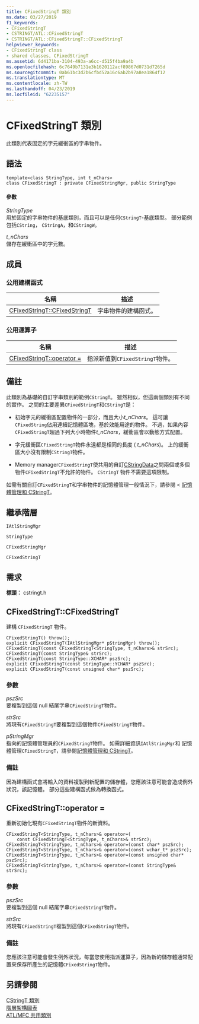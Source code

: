 ```yaml
---
title: CFixedStringT 類別
ms.date: 03/27/2019
f1_keywords:
- CFixedStringT
- CSTRINGT/ATL::CFixedStringT
- CSTRINGT/ATL::CFixedStringT::CFixedStringT
helpviewer_keywords:
- CFixedStringT class
- shared classes, CFixedStringT
ms.assetid: 6d4171ba-3104-493a-a6cc-d515f4ba9a4b
ms.openlocfilehash: 6c7649b7131e3b1620112acf89867d0731d7265d
ms.sourcegitcommit: 0ab61bc3d2b6cfbd52a16c6ab2b97a8ea1864f12
ms.translationtype: MT
ms.contentlocale: zh-TW
ms.lasthandoff: 04/23/2019
ms.locfileid: "62235157"
---
```

# <a name="cfixedstringt-class"></a>CFixedStringT 類別

此類別代表固定的字元緩衝區的字串物件。

## <a name="syntax"></a>語法

```
template<class StringType, int t_nChars>
class CFixedStringT : private CFixedStringMgr, public StringType
```

#### <a name="parameters"></a>參數

*StringType*<br/>
用於固定的字串物件的基底類別，而且可以是任何`CStringT`-基底類型。 部分範例包括`CString`， `CStringA`，和`CStringW`。

*t_nChars*<br/>
儲存在緩衝區中的字元數。

## <a name="members"></a>成員

### <a name="public-constructors"></a>公用建構函式

|名稱|描述|
|----------|-----------------|
|[CFixedStringT::CFixedStringT](#cfixedstringt)|字串物件的建構函式。|

### <a name="public-operators"></a>公用運算子

|名稱|描述|
|----------|-----------------|
|[CFixedStringT::operator =](#operator_eq)|指派新值到`CFixedStringT`物件。|

## <a name="remarks"></a>備註

此類別為基礎的自訂字串類別的範例`CStringT`。 雖然相似，但這兩個類別有不同的實作。 之間的主要差異`CFixedStringT`和`CStringT`是：

- 初始字元的緩衝區配置物件的一部分，而且大小*t_nChars*。 這可讓`CFixedString`佔用連續記憶體區塊，基於效能用途的物件。 不過，如果內容`CFixedStringT`超過下列大小時物件*t_nChars*，緩衝區會以動態方式配置。

- 字元緩衝區`CFixedStringT`物件永遠都是相同的長度 ( *t_nChars*)。 上的緩衝區大小沒有限制`CStringT`物件。

- Memory manager`CFixedStringT`使共用的自訂[CStringData](../../atl-mfc-shared/reference/cstringdata-class.md)之間兩個或多個物件`CFixedStringT`不允許的物件。 `CStringT` 物件不需要這項限制。

如需有關自訂`CFixedStringT`和字串物件的記憶體管理一般情況下，請參閱 <<c2> [ 記憶體管理和 CStringT](../../atl-mfc-shared/memory-management-with-cstringt.md)。

## <a name="inheritance-hierarchy"></a>繼承階層

`IAtlStringMgr`

`StringType`

`CFixedStringMgr`

`CFixedStringT`

## <a name="requirements"></a>需求

**標頭：** cstringt.h

##  <a name="cfixedstringt"></a>  CFixedStringT::CFixedStringT

建構 `CFixedStringT` 物件。

```
CFixedStringT() throw();
explicit CFixedStringT(IAtlStringMgr* pStringMgr) throw();
CFixedStringT(const CFixedStringT<StringType, t_nChars>& strSrc);
CFixedStringT(const StringType& strSrc);
CFixedStringT(const StringType::XCHAR* pszSrc);
explicit CFixedStringT(const StringType::YCHAR* pszSrc);
explicit CFixedStringT(const unsigned char* pszSrc);
```

### <a name="parameters"></a>參數

*pszSrc*<br/>
要複製到這個 null 結尾字串`CFixedStringT`物件。

*strSrc*<br/>
將現有`CFixedStringT`要複製到這個物件`CFixedStringT`物件。

*pStringMgr*<br/>
指向的記憶體管理員的`CFixedStringT`物件。 如需詳細資訊`IAtlStringMgr`和 記憶體管理`CFixedStringT`，請參閱[記憶體管理和 CStringT](../../atl-mfc-shared/memory-management-with-cstringt.md)。

### <a name="remarks"></a>備註

因為建構函式會將輸入的資料複製到新配置的儲存體，您應該注意可能會造成例外狀況，該記憶體。 部分這些建構函式做為轉換函式。

##  <a name="operator_eq"></a>  CFixedStringT::operator =

重新初始化現有`CFixedStringT`物件的新資料。

```
CFixedStringT<StringType, t_nChars>& operator=(
    const CFixedStringT<StringType, t_nChars>& strSrc);
CFixedStringT<StringType, t_nChars>& operator=(const char* pszSrc);
CFixedStringT<StringType, t_nChars>& operator=(const wchar_t* pszSrc);
CFixedStringT<StringType, t_nChars>& operator=(const unsigned char* pszSrc);
CFixedStringT<StringType, t_nChars>& operator=(const StringType& strSrc);
```

### <a name="parameters"></a>參數

*pszSrc*<br/>
要複製到這個 null 結尾字串`CFixedStringT`物件。

*strSrc*<br/>
將現有`CFixedStringT`複製到這個`CFixedStringT`物件。

### <a name="remarks"></a>備註

您應該注意可能會發生例外狀況，每當您使用指派運算子，因為新的儲存體通常配置來保存所產生的記憶體`CFixedStringT`物件。

## <a name="see-also"></a>另請參閱

[CStringT 類別](../../atl-mfc-shared/reference/cstringt-class.md)<br/>
[階層架構圖表](../../mfc/hierarchy-chart.md)<br/>
[ATL/MFC 共用類別](../../atl-mfc-shared/atl-mfc-shared-classes.md)
